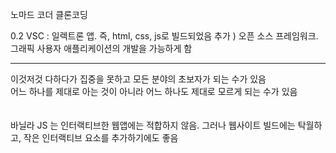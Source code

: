 노마드 코더 클론코딩

0.2 
VSC : 일렉트론 앱. 즉, html, css, js로 빌드되었음 
추가 ) 오픈 소스 프레임워크. 그래픽 사용자 애플리케이션의 개발을 가능하게 함 

---
이것저것 다하다가 집중을 못하고 모든 분야의 초보자가 되는 수가 있음 <br/>
어느 하나를 제대로 아는 것이 아니라 어느 하나도 제대로 모르게 되는 수가 있음 <br/>
<br/>
<br/>
바닐라 JS 는 인터랙티브한 웹앱에는 적합하지 않음. 그러나 웹사이트 빌드에는 탁월하고, 작은 인터랙티브 요소를 추가하기에도 좋음 
